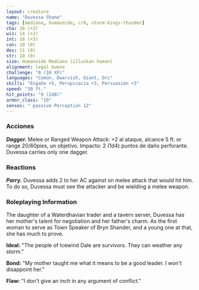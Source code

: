 ```yaml
---
layout: creature
name: "Duvessa Shane"
tags: [mediana, humanoide, cr0, storm-kings-thunder]
cha: 16 (+3)
wis: 14 (+2)
int: 16 (+3)
con: 10 (0)
dex: 11 (0)
str: 10 (0)
size: Humanoide Mediano (illuskan human)
alignment: legal bueno
challenge: "0 (10 XP)"
languages: "Común, Dwarvish, Giant, Orc"
skills: "Engaño +5, Perspicacia +3, Persuasión +3"
speed: "30 ft."
hit_points: "9 (2d8)"
armor_class: "10"
senses: " passive Perception 12"
---
```


### Acciones

***Dagger.*** Melee or Ranged Weapon Attack: +2 al ataque, alcance 5 ft. or range 20/60pies, un objetivo. Impacto: 2 (1d4) puntos de daño perforante. Duvessa carries only one dagger.

### Reactions

***Parry.*** Duvessa adds 2 to her AC against on melee attack that would hit him. To do so, Duvessa must see the attacker and be wielding a melee weapon.

### Roleplaying Information

The daughter of a Waterdhavian trader and a tavern server, Duvessa has her mother's talent for negotiation and her father's charm. As the first woman to serve as Town Speaker of Bryn Shander, and a young one at that, she has much to prove.

**Ideal:** "The people of Icewind Dale are survivors. They can weather any storm."

**Bond:** "My mother taught me what it means to be a good leader. I won't disappoint her."

**Flaw:** "I don't give an inch in any argument of conflict."